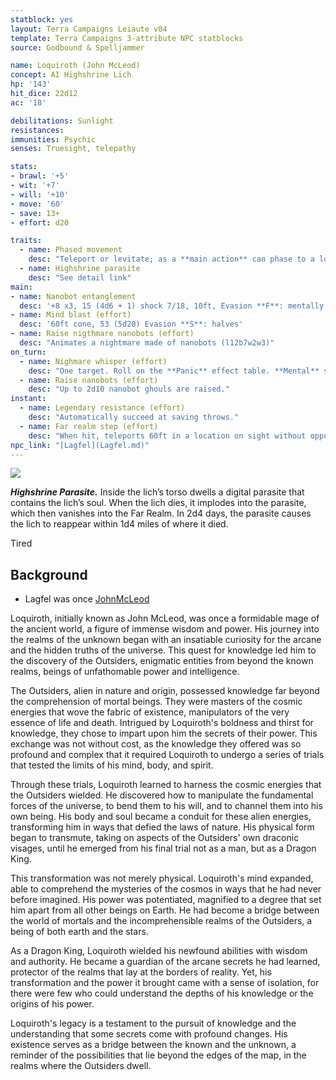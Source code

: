 ```yaml
---
statblock: yes
layout: Terra Campaigns Leiaute v04
template: Terra Campaigns 3-attribute NPC statblocks
source: Godbound & Spelljammer

name: Loquiroth (John McLeod)
concept: AI Highshrine Lich
hp: '143'
hit_dice: 22d12
ac: '18'

debilitations: Sunlight
resistances: 
immunities: Psychic
senses: Truesight, telepathy

stats:
- brawl: '+5'
- wit: '+7'
- will: '+10'
- move: '60'
- save: 13+
- effort: d20

traits:
  - name: Phased movement
    desc: "Teleport or levitate; as a **main action** can phase to a location within one mile"
  - name: Highshrine parasite
    desc: "See detail link"
main:
- name: Nanobot entanglement
  desc: '+8 x3, 15 (4d6 + 1) shock 7/18, 10ft, Evasion **F**: mentally grappled'
- name: Mind blast (effort)
  desc: '60ft cone, 53 (5d20) Evasion **S**: halves'
- name: Raise nigthmare nanobots (effort)
  desc: "Animates a nightmare made of nanobots (l12b7w2w3)"
on_turn:
  - name: Nighmare whisper (effort)
    desc: "One target. Roll on the **Panic** effect table. **Mental** save negates."
  - name: Raise nanobots (effort)
    desc: "Up to 2d10 nanobot ghouls are raised."
instant:
  - name: Legendary resistance (effort)
    desc: "Automatically succeed at saving throws."
  - name: Far realm step (effort)
    desc: "When hit, teleports 60ft in a location on sight without opportunity attack."
npc_link: "[Lagfel](Lagfel.md)"
---
```


![](https://i.imgur.com/ylmcIHl.png)


**_Highshrine Parasite._** Inside the lich’s torso dwells a digital parasite that contains the lich’s soul. When the lich dies, it implodes into the parasite, which then vanishes into the Far Realm. In 2d4 days, the parasite causes the lich to reappear within 1d4 miles of where it died.

Tired
## Background

- Lagfel was once [JohnMcLeod](../../hostile/npcs/JohnMcLeod.md)

Loquiroth, initially known as John McLeod, was once a formidable mage of the ancient world, a figure of immense wisdom and power. His journey into the realms of the unknown began with an insatiable curiosity for the arcane and the hidden truths of the universe. This quest for knowledge led him to the discovery of the Outsiders, enigmatic entities from beyond the known realms, beings of unfathomable power and intelligence.

The Outsiders, alien in nature and origin, possessed knowledge far beyond the comprehension of mortal beings. They were masters of the cosmic energies that wove the fabric of existence, manipulators of the very essence of life and death. Intrigued by Loquiroth's boldness and thirst for knowledge, they chose to impart upon him the secrets of their power. This exchange was not without cost, as the knowledge they offered was so profound and complex that it required Loquiroth to undergo a series of trials that tested the limits of his mind, body, and spirit.

Through these trials, Loquiroth learned to harness the cosmic energies that the Outsiders wielded. He discovered how to manipulate the fundamental forces of the universe, to bend them to his will, and to channel them into his own being. His body and soul became a conduit for these alien energies, transforming him in ways that defied the laws of nature. His physical form began to transmute, taking on aspects of the Outsiders' own draconic visages, until he emerged from his final trial not as a man, but as a Dragon King.

This transformation was not merely physical. Loquiroth's mind expanded, able to comprehend the mysteries of the cosmos in ways that he had never before imagined. His power was potentiated, magnified to a degree that set him apart from all other beings on Earth. He had become a bridge between the world of mortals and the incomprehensible realms of the Outsiders, a being of both earth and the stars.

As a Dragon King, Loquiroth wielded his newfound abilities with wisdom and authority. He became a guardian of the arcane secrets he had learned, protector of the realms that lay at the borders of reality. Yet, his transformation and the power it brought came with a sense of isolation, for there were few who could understand the depths of his knowledge or the origins of his power.

Loquiroth's legacy is a testament to the pursuit of knowledge and the understanding that some secrets come with profound changes. His existence serves as a bridge between the known and the unknown, a reminder of the possibilities that lie beyond the edges of the map, in the realms where the Outsiders dwell.